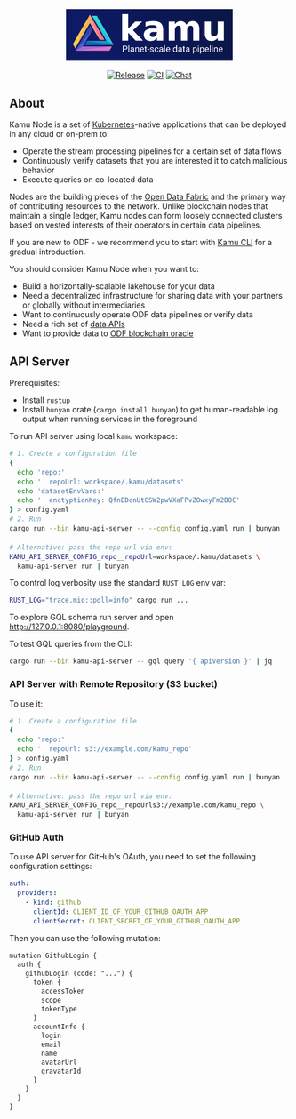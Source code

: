 <div align="center">

<img alt="kamu - planet-scale data pipeline" src="docs/readme_files/kamu_logo.png" width=300/>

<p>

[![Release](https://img.shields.io/github/v/release/kamu-data/kamu-node?include_prereleases&logo=rust&logoColor=orange&style=for-the-badge)](https://github.com/kamu-data/kamu-node/releases/latest)
[![CI](https://img.shields.io/github/actions/workflow/status/kamu-data/kamu-node/build.yaml?logo=githubactions&label=CI&logoColor=white&style=for-the-badge&branch=master)](https://github.com/kamu-data/kamu-node/actions)
[![Chat](https://shields.io/discord/898726370199359498?style=for-the-badge&logo=discord&label=Discord)](https://discord.gg/nU6TXRQNXC)

</p>
</div>

## About

Kamu Node is a set of [Kubernetes](https://kubernetes.io/)-native applications that can be deployed in any cloud or on-prem to:

- Operate the stream processing pipelines for a certain set of data flows
- Continuously verify datasets that you are interested it to catch malicious behavior
- Execute queries on co-located data

Nodes are the building pieces of the [Open Data Fabric](https://docs.kamu.dev/odf/) and the primary way of contributing resources to the network. Unlike blockchain nodes that maintain a single ledger, Kamu nodes can form loosely connected clusters based on vested interests of their operators in certain data pipelines.

If you are new to ODF - we recommend you to start with [Kamu CLI](https://github.com/kamu-data/kamu-cli/) for a gradual introduction.

You should consider Kamu Node when you want to:
- Build a horizontally-scalable lakehouse for your data
- Need a decentralized infrastructure for sharing data with your partners or globally without intermediaries
- Want to continuously operate ODF data pipelines or verify data
- Need a rich set of [data APIs](https://docs.kamu.dev/node/protocols/)
- Want to provide data to [ODF blockchain oracle](https://docs.kamu.dev/node/protocols/oracle/)


## API Server
Prerequisites:
* Install `rustup`
* Install `bunyan` crate (`cargo install bunyan`) to get human-readable log output when running services in the foreground

To run API server using local `kamu` workspace:

```bash
# 1. Create a configuration file
{
  echo 'repo:'
  echo '  repoUrl: workspace/.kamu/datasets'
  echo 'datasetEnvVars:'
  echo '  enctyptionKey: QfnEDcnUtGSW2pwVXaFPvZOwxyFm2BOC'
} > config.yaml
# 2. Run
cargo run --bin kamu-api-server -- --config config.yaml run | bunyan

# Alternative: pass the repo url via env:
KAMU_API_SERVER_CONFIG_repo__repoUrl=workspace/.kamu/datasets \
  kamu-api-server run | bunyan
```

To control log verbosity use the standard `RUST_LOG` env var:

```bash
RUST_LOG="trace,mio::poll=info" cargo run ...
```

To explore GQL schema run server and open http://127.0.0.1:8080/playground.

To test GQL queries from the CLI:

```bash
cargo run --bin kamu-api-server -- gql query '{ apiVersion }' | jq
```


### API Server with Remote Repository (S3 bucket)

To use it:

```bash
# 1. Create a configuration file
{
  echo 'repo:'
  echo '  repoUrl: s3://example.com/kamu_repo'
} > config.yaml
# 2. Run
cargo run --bin kamu-api-server -- --config config.yaml run | bunyan

# Alternative: pass the repo url via env:
KAMU_API_SERVER_CONFIG_repo__repoUrls3://example.com/kamu_repo \
  kamu-api-server run | bunyan
```


### GitHub Auth
To use API server for GitHub's OAuth, you need to set the following configuration settings:

```yaml
auth:
  providers:
    - kind: github
      clientId: CLIENT_ID_OF_YOUR_GITHUB_OAUTH_APP
      clientSecret: CLIENT_SECRET_OF_YOUR_GITHUB_OAUTH_APP
```

Then you can use the following mutation:

```gql
mutation GithubLogin {
  auth {
    githubLogin (code: "...") {
      token {
        accessToken
        scope
        tokenType
      }
      accountInfo {
        login
        email
        name
        avatarUrl
        gravatarId
      }
    }
  }
}
```
